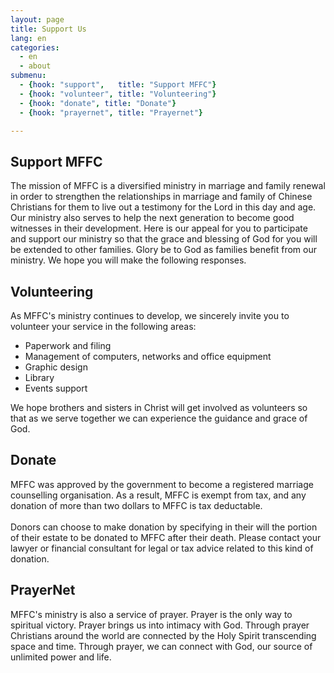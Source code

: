 ```yaml
---
layout: page
title: Support Us
lang: en
categories: 
  - en
  - about
submenu:
  - {hook: "support",   title: "Support MFFC"}
  - {hook: "volunteer", title: "Volunteering"}
  - {hook: "donate", title: "Donate"}
  - {hook: "prayernet", title: "Prayernet"}

---
```


Support MFFC<a name="support">&nbsp;</a>
-------

The mission of MFFC is a diversified ministry in marriage and family renewal in order to strengthen the relationships in marriage and family of Chinese Christians for them to live out a testimony for the Lord in this day and age. Our ministry also serves to help the next generation to become good witnesses in their development. Here is our appeal for you to participate and support our ministry so that the grace and blessing of God for you will be extended to other families. Glory be to God as families benefit from our ministry. We hope you will make the following responses.

Volunteering<a name="volunteer">&nbsp;</a>
--------
As MFFC's ministry continues to develop, we sincerely invite you to volunteer your service in the following areas:
<br>

- Paperwork and filing
- Management of computers, networks and office equipment
- Graphic design
- Library
- Events support

We hope brothers and sisters in Christ will get involved as volunteers so that as we serve together we can experience the guidance and grace of God.


Donate<a name="donate">&nbsp;</a>
----
MFFC was approved by the government to become a registered marriage counselling organisation. As a result, MFFC is exempt from tax, and any donation of more than two dollars to MFFC is tax deductable.
<br>
<br>
Donors can choose to make donation by specifying in their will the portion of their estate to be donated to MFFC after their death. Please contact your lawyer or financial consultant for legal or tax advice related to this kind of donation.


PrayerNet<a name="prayernet">&nbsp;</a>
--------------------
MFFC's ministry is also a service of prayer. Prayer is the only way to spiritual victory. Prayer brings us into intimacy with God. Through prayer Christians around the world are connected by the Holy Spirit transcending space and time. Through prayer, we can connect with God, our source of unlimited power and life.


